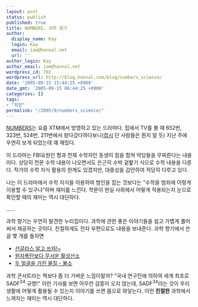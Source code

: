 ```yaml
---
layout: post
status: publish
published: true
title: NUMBERS, 과학 향기
author:
  display_name: Kay
  login: Kay
  email: iam@hannal.net
  url: ''
author_login: Kay
author_email: iam@hannal.net
wordpress_id: 702
wordpress_url: http://blog.hannal.com/blog/numbers_science/
date: '2005-09-15 15:44:25 +0900'
date_gmt: '2005-09-15 06:44:25 +0900'
categories: []
tags:
- "희망"
permalink: "/2005/9/numbers_science/"
---
```

<p><a href="http://www.xtmtv.com/series/seriesMain.asp?SerSeq=60&pageCase=01">NUMBERS</a>는 요즘 XTM에서 방영하고 있는 드라마다. 집에서 TV를 볼 때 652번, 323번, 524번, 211번에서 왔다갔다하다보니(<a href="http://www.skylife.co.kr">접시</a> 단 사람들은 뭔지 알 듯) 지난 주에 우연히 보게 되었는데 꽤 재밌다.</p>
<p>이 드라마는 FBI요원인 형과 천재 수학자인 동생이 힘을 합쳐 악당들을 무찌른다는 내용이다. 상당히 전문 수학 내용이 나오면서도 은근히 수박 겉핥기 식으로 수학 내용을 다룬다. 작가의 수학 지식 활용의 한계도 있겠지만, 대중성을 감안하여 적당히 다루고 있다.</p>
<p>나는 이 드라마에서 수학 지식을 이용하여 범인을 잡는 것보다는 "수학을 범죄에 이렇게 이용할 수 있구나"하며 재미를 느낀다. 학문이 현실 사회에서 어떻게 적용되는지 눈으로 확인할 때의 재미는 역시 대단하다.</p>
<p>......</p>
<p>과학 향기는 우연히 발견한 누리집이다. 과학에 관한 좋은 이야기들을 쉽고 가볍게 풀어써서 제공하는 곳이다. 친절하게도 전자 우편으로도 내용을 보내준다. 과학 향기에서 쓴 글 몇 개를 들자면</p>
<ul>
<li><a href="http://www.kisti.re.kr/scent/board/board_view.jsp?acid=1886">선글라스 알고 쓰자!~</a></li>
<li><a href="http://www.kisti.re.kr/scent/board/board_view.jsp?acid=1626">원자폭탄보다 무서운 활성산소</a></li>
<li><a href="http://www.kisti.re.kr/scent/board/board_view.jsp?acid=1208">두 얼굴을 가진 물질 - 불소</a></li>
</ul>
<p>과학 콘서트라는 책보다 좀 더 가벼운 느낌이랄까? "국내 연구진에 의하여 세계 최초로 SADF<sup>34</sup> 규명!" 이런 기사를 보면 아무런 감흥이 오지 않는데, SADF<sup>34</sup>라는 것이 우리 생활에 어떻게 활용될 수 있는지 이야기를 쓰면 몸으로 와닿는다. 이런 <strong>친절한</strong> 과학에서 느껴지는 재미는 역시 대단하다.</p>
